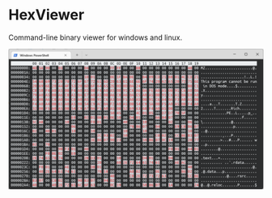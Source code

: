 # HexViewer

Command-line binary viewer for windows and linux.

![screenshot](/C/HexViewer/screenshot.png)


